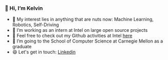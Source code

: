 <!--
**Geniussh/Geniussh** is a ✨ _special_ ✨ repository because its `README.md` (this file) appears on your GitHub profile.

- 🔭 I’m currently working on ...
- 🌱 I’m currently learning ...
- 👯 I’m looking to collaborate on ...
- 🤔 I’m looking for help with ...
- 💬 Ask me about ...
- 📫 How to reach me: ...
- 😄 Pronouns: ...
- ⚡ Fun fact: ...
-->

### 👋 Hi, I’m Kelvin
- 👀 My interest lies in anything that are nuts now: Machine Learning, Robotics, Self-Driving
- 🌱 I’m working as an intern at Intel on large open source projects
- 🔭 Feel free to check out my Github activities at Intel [here](https://github.com/s-kelvin)
- 💞️ I’m going to the School of Computer Science at Carnegie Mellon as a graduate
- 😄 Let's get in touch: [Linkedin](https://www.linkedin.com/in/kelvinsh/)
